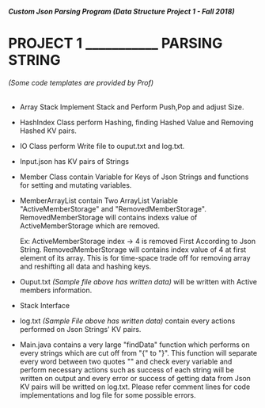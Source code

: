 
**_Custom Json Parsing Program (Data Structure Project 1 - Fall 2018)_**

# PROJECT 1 ___________ PARSING STRING 
###### (Some code templates are provided by Prof) 

- Array Stack Implement Stack and Perform Push,Pop and adjust Size.

- HashIndex Class perform Hashing, finding Hashed Value and Removing Hashed KV pairs.

- IO Class perform Write file to ouput.txt and log.txt.

- Input.json has KV pairs of Strings

- Member Class contain Variable for Keys of Json Strings and functions for setting and mutating variables.

- MemberArrayList contain Two ArrayList Variable "ActiveMemberStorage" and "RemovedMemberStorage". RemovedMemberStorage will contains indexs value of ActiveMemberStorage which are removed.

  Ex: ActiveMemberStorage index -> 4 is removed First According to Json String. RemovedMemberStorage will contains index value of 4 at first element of its array. This is for time-space trade off for removing array and reshifting all data and hashing keys.

- Ouput.txt _(Sample file above has written data)_ will be written with Active members information.

- Stack Interface

- log.txt _(Sample File above has written data)_ contain every actions performed on Json Strings' KV pairs.

- Main.java contains a very large "findData" function which performs on every strings which are cut off from "{"  to "}". This function will separate every word between two quotes "" and check every variable and perform necessary actions such as success of each string will be written on output and every error or success of getting data from Json KV pairs will be writted on log.txt. Please refer comment lines for code implementations and log file for some possible errors. 

